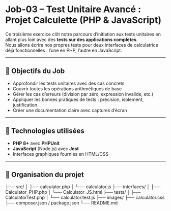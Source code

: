 # Job-03 – Test Unitaire Avancé : Projet Calculette (PHP & JavaScript)

Ce troisième exercice clôt notre parcours d’initiation aux tests unitaires en allant plus loin avec des **tests sur des applications complètes**.  
Nous allons écrire nos propres tests pour deux interfaces de calculatrice déjà fonctionnelles : l’une en PHP, l’autre en JavaScript.

---

## 🎯 Objectifs du Job

- Approfondir les tests unitaires avec des cas concrets
- Couvrir toutes les opérations arithmétiques de base
- Gérer les cas d’erreurs (division par zéro, expression invalide, etc.)
- Appliquer les bonnes pratiques de tests : précision, isolement, justification
- Créer une documentation claire avec captures d’écran

---

## 🧩 Technologies utilisées

- **PHP 8+** avec **PHPUnit**
- **JavaScript** (Node.js) avec **Jest**
- Interfaces graphiques fournies en HTML/CSS

---

## 📁 Organisation du projet

  ├── src/
  │ ├── calculator.php 
  │ └── calculator.js 
  ├── interfaces/ 
  │ 
  ├── Calculator_PHP.php 
  │ 
  └── Calculator_JS.html 
  ├── tests/ 
  │ ├── CalculatorTest.php 
  │ └── calculator.test.js 
  ├── images/ 
  ├── calculator.css 
  ├── composer.json / package.json 
  └── README.md